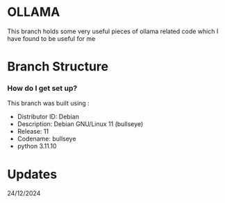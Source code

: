 # OLLAMA #

This branch holds some very useful pieces of ollama related code which I have found
to be useful for me 

# Branch Structure #

### How do I get set up? ###

This branch was built using :
* Distributor ID:	Debian
* Description:	Debian GNU/Linux 11 (bullseye)
* Release:	11
* Codename:	bullseye
* python 3.11.10

# Updates #
24/12/2024

